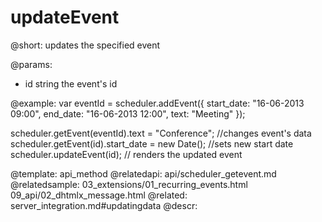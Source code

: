 updateEvent
=============
@short: updates the specified event

@params: 
- id	string	the event's id

@example: 
var eventId = scheduler.addEvent({
    start_date: "16-06-2013 09:00",
    end_date:   "16-06-2013 12:00",
    text:   "Meeting"
});
 
scheduler.getEvent(eventId).text = "Conference"; //changes event's data
scheduler.getEvent(id).start_date = new Date();   //sets new start date
scheduler.updateEvent(id);   // renders the updated event



@template:	api_method
@relatedapi:
	api/scheduler_getevent.md
@relatedsample:
	03_extensions/01_recurring_events.html
    09_api/02_dhtmlx_message.html
@related:
	server_integration.md#updatingdata
@descr: 







